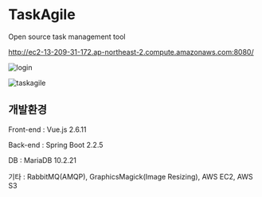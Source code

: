 # TaskAgile
Open source task management tool

http://ec2-13-209-31-172.ap-northeast-2.compute.amazonaws.com:8080/

![login](https://taskagile.s3.ap-northeast-2.amazonaws.com/1591539178511.b55ecd04-8636-48bc-ae23-de8bb1a8a545.jpg)

![taskagile](https://taskagile.s3.ap-northeast-2.amazonaws.com/1591539121878.497d4af4-d855-4424-ae0a-fe43a3c08403.jpg)

## 개발환경

Front-end : Vue.js 2.6.11

Back-end : Spring Boot 2.2.5

DB : MariaDB 10.2.21

기타 : RabbitMQ(AMQP), GraphicsMagick(Image Resizing), AWS EC2, AWS S3
